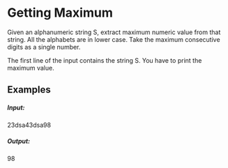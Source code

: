 # Getting Maximum

Given an alphanumeric string S, extract maximum numeric value from that string. All the alphabets are in lower case. Take the maximum consecutive digits as a single number.


The first line of the input contains the string S. You have to print the maximum value.

## Examples

##### Input:

23dsa43dsa98

##### Output:

98
